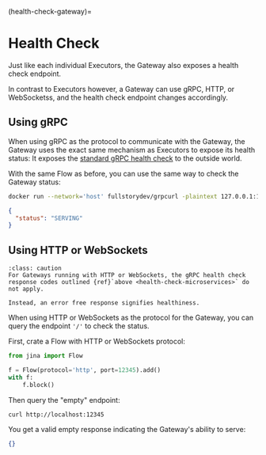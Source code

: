 (health-check-gateway)=
# Health Check

Just like each individual Executors, the Gateway also exposes a health check endpoint.

In contrast to Executors however, a Gateway can use gRPC, HTTP, or WebSocketss, and the health check endpoint changes accordingly.


## Using gRPC

When using gRPC as the protocol to communicate with the Gateway, the Gateway uses the exact same mechanism as Executors to expose its health status: It exposes the [standard gRPC health check](https://github.com/grpc/grpc/blob/master/doc/health-checking.md) to the outside world.

With the same Flow as before, you can use the same way to check the Gateway status:

```bash
docker run --network='host' fullstorydev/grpcurl -plaintext 127.0.0.1:12345 grpc.health.v1.Health/Check
```

```json
{
  "status": "SERVING"
}
```


## Using HTTP or WebSockets

````{admonition} Caution
:class: caution
For Gateways running with HTTP or WebSockets, the gRPC health check response codes outlined {ref}`above <health-check-microservices>` do not apply.

Instead, an error free response signifies healthiness.
````

When using HTTP or WebSockets as the protocol for the Gateway, you can query the endpoint `'/'` to check the status.

First, crate a Flow with HTTP or WebSockets protocol:

```python
from jina import Flow

f = Flow(protocol='http', port=12345).add()
with f:
    f.block()
```
Then query the "empty" endpoint:
```bash
curl http://localhost:12345
```

You get a valid empty response indicating the Gateway's ability to serve:
```json
{}
```
